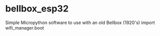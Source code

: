 # bellbox_esp32
Simple Micropython software to use with an old Bellbox (1920's)
import wifi_manager.boot
